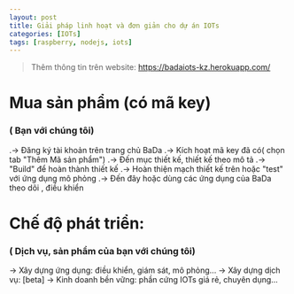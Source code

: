 ```yaml
---
layout: post
title: Giải pháp linh hoạt và đơn giản cho dự án IOTs
categories: [IOTs]
tags: [raspberry, nodejs, iots]
---
```


> Thêm thông tin trên website:
> https://badaiots-kz.herokuapp.com/


# Mua sản phẩm (có mã key) 
### ( Bạn với chúng tôi)
.-> Đăng ký tài khoản trên trang chủ BaDa 
.-> Kích hoạt mã key đã có( chọn tab "Thêm Mã sản phẩm") 
.-> Đến mục thiết kế, thiết kế theo mô tả 
.-> "Build" để hoàn thành thiết kế 
.-> Hoàn thiện mạch thiết kế trên hoặc "test" với ứng dụng mô phỏng 
.-> Đến đây hoặc dùng các ứng dụng của BaDa theo dõi , điều khiển 

# Chế độ phát triển: 
### ( Dịch vụ, sản phẩm của bạn với chúng tôi) 
-> Xây dựng ứng dụng: điều khiển, giám sát, mô phỏng... 
-> Xây dựng dịch vụ: [beta] 
-> Kinh doanh bền vững: phần cứng IOTs giá rẻ, chuyên dụng...
